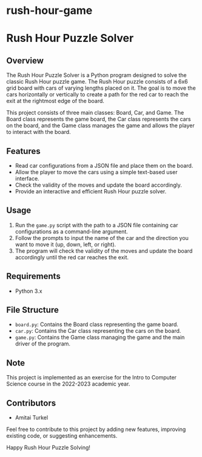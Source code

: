 # rush-hour-game
# Rush Hour Puzzle Solver

## Overview

The Rush Hour Puzzle Solver is a Python program designed to solve the classic Rush Hour puzzle game. The Rush Hour puzzle consists of a 6x6 grid board with cars of varying lengths placed on it. The goal is to move the cars horizontally or vertically to create a path for the red car to reach the exit at the rightmost edge of the board.

This project consists of three main classes: Board, Car, and Game. The Board class represents the game board, the Car class represents the cars on the board, and the Game class manages the game and allows the player to interact with the board.

## Features

- Read car configurations from a JSON file and place them on the board.
- Allow the player to move the cars using a simple text-based user interface.
- Check the validity of the moves and update the board accordingly.
- Provide an interactive and efficient Rush Hour puzzle solver.

## Usage

1. Run the `game.py` script with the path to a JSON file containing car configurations as a command-line argument.
2. Follow the prompts to input the name of the car and the direction you want to move it (up, down, left, or right).
3. The program will check the validity of the moves and update the board accordingly until the red car reaches the exit.

## Requirements

- Python 3.x

## File Structure

- `board.py`: Contains the Board class representing the game board.
- `car.py`: Contains the Car class representing the cars on the board.
- `game.py`: Contains the Game class managing the game and the main driver of the program.

## Note

This project is implemented as an exercise for the Intro to Computer Science course in the 2022-2023 academic year.

## Contributors

- Amitai Turkel

Feel free to contribute to this project by adding new features, improving existing code, or suggesting enhancements.

Happy Rush Hour Puzzle Solving!
